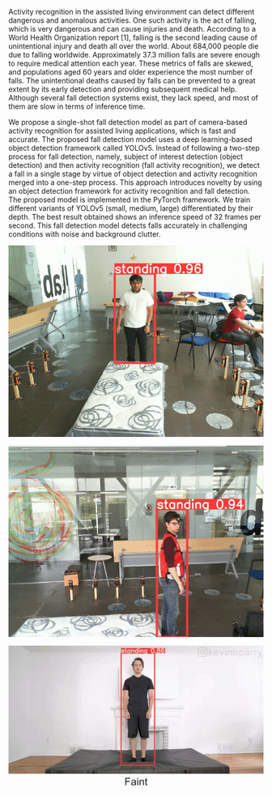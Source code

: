 Activity recognition in the assisted living environment can detect different dangerous and anomalous activities. One such activity is the act of falling, which is very dangerous and can cause injuries and death. According to a World Health Organization report [1], falling is the second leading cause of unintentional injury and death all over the world. About 684,000 people die due to falling worldwide. Approximately 37.3 million falls are severe enough to require medical attention each year. These metrics of falls are skewed, and populations aged 60 years and older experience the most number of falls. The unintentional deaths caused by falls can be prevented to a great extent by its early detection and providing subsequent medical help. Although several fall detection systems exist, they lack speed, and most of them are slow in terms of inference time.

We propose a single-shot fall detection model as part of camera-based activity recognition for assisted living applications, which is fast and accurate. The proposed fall detection model uses a deep learning-based object detection framework called YOLOv5. Instead of following a two-step process for fall detection, namely, subject of interest detection (object detection) and then activity recognition (fall activity recognition), we detect a fall in a single stage by virtue of object detection and activity recognition merged into a one-step process. This approach introduces novelty by using an object detection framework for activity recognition and fall detection. The proposed model is implemented in the PyTorch framework. We train different variants of YOLOv5 (small, medium, large) differentiated by their depth. The best result obtained shows an inference speed of 32 frames per second. This fall detection model detects falls accurately in challenging conditions with noise and background clutter.

![result1](https://github.com/sarj7/fall_detection/blob/cd1623acd8dc371ec44c4696ec34342d0e4f7bc0/gifs/1.gif)

![result2](https://github.com/sarj7/fall_detection/blob/cd1623acd8dc371ec44c4696ec34342d0e4f7bc0/gifs/2.gif)

![result3](https://github.com/sarj7/fall_detection/blob/cd1623acd8dc371ec44c4696ec34342d0e4f7bc0/gifs/s.gif)

